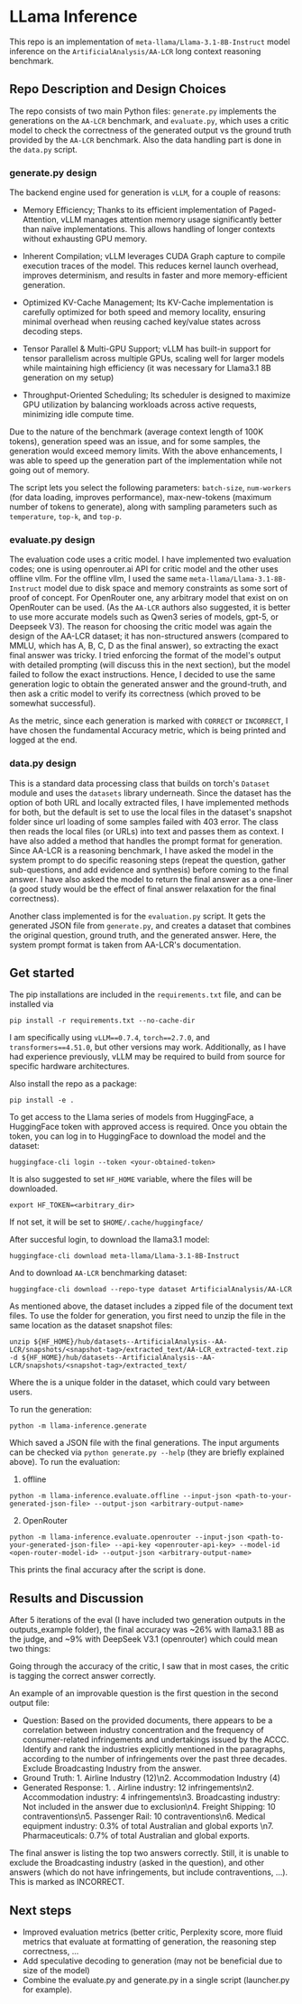 # LLama Inference

This repo is an implementation of `meta-llama/Llama-3.1-8B-Instruct` model inference on the `ArtificialAnalysis/AA-LCR` long context reasoning benchmark.

## Repo Description and Design Choices

The repo consists of two main Python files: `generate.py` implements the generations on the `AA-LCR` benchmark, and `evaluate.py`, which uses a critic model to check the
correctness of the generated output vs the ground truth provided by the `AA-LCR` benchmark. Also the data handling part is done in the `data.py` script.

### generate.py design

The backend engine used for generation is `vLLM`, for a couple of reasons:

- Memory Efficiency; Thanks to its efficient implementation of Paged-Attention, vLLM manages attention memory usage significantly better than naïve implementations. This allows handling of longer contexts without exhausting GPU memory.

- Inherent Compilation; vLLM leverages CUDA Graph capture to compile execution traces of the model. This reduces kernel launch overhead, improves determinism, and results in faster and more memory-efficient generation.

- Optimized KV-Cache Management; Its KV-Cache implementation is carefully optimized for both speed and memory locality, ensuring minimal overhead when reusing cached key/value states across decoding steps.

- Tensor Parallel & Multi-GPU Support; vLLM has built-in support for tensor parallelism across multiple GPUs, scaling well for larger models while maintaining high efficiency (it was necessary for Llama3.1 8B generation on my setup) 

- Throughput-Oriented Scheduling; Its scheduler is designed to maximize GPU utilization by balancing workloads across active requests, minimizing idle compute time.

Due to the nature of the benchmark (average context length of 100K tokens), generation speed was an issue, and for some samples, the generation would exceed memory limits. 
With the above enhancements, I was able to speed up the generation part of the implementation while not going out of memory. 

The script lets you select the following parameters: `batch-size`, `num-workers` (for data loading, improves performance), max-new-tokens (maximum number of tokens to generate), along with sampling parameters such as `temperature`, `top-k`, and `top-p`.


### evaluate.py design

 The evaluation code uses a critic model. I have implemented two evaluation codes; one is using openrouter.ai API for critic model and the other uses offline vllm. For the offline vllm, I used the same `meta-llama/Llama-3.1-8B-Instruct` model due to disk space and memory constraints as some sort of proof of concept. For OpenRouter one, any arbitrary model that exist on on OpenRouter can be used. (As the `AA-LCR` authors also suggested, it is better to use more accurate models such as Qwen3 series of models, gpt-5, or Deepseek V3).
The reason for choosing the critic model was again the design of the AA-LCR dataset; it has non-structured answers (compared to MMLU, which has A, B, C, D as the final answer), so extracting the exact final answer was tricky.
I tried enforcing the format of the model's output with detailed prompting (will discuss this in the next section), but the model failed to follow the exact instructions. 
Hence, I decided to use the same generation logic to obtain the generated answer and the ground-truth, and then ask a critic model to verify its correctness (which proved to be somewhat successful). 

As the metric, since each generation is marked with `CORRECT` or `INCORRECT`, I have chosen the fundamental Accuracy metric, which is being printed and logged at the end.

### data.py design

This is a standard data processing class that builds on torch's `Dataset` module and uses the `datasets` library underneath. 
Since the dataset has the option of both URL and locally extracted files, I have implemented methods for both, but the default is set to use the local files in the dataset's snapshot folder since url loading of some samples failed with 403 error. 
The class then reads the local files (or URLs) into text and passes them as context. I have also added a method that handles the prompt format for generation.
Since AA-LCR is a reasoning benchmark, I have asked the model in the system prompt to do specific reasoning steps (repeat the question, gather sub-questions, and add evidence and synthesis) before coming to the final answer.
I have also asked the model to return the final answer as a one-liner (a good study would be the effect of final answer relaxation for the final correctness).

Another class implemented is for the `evaluation.py` script. It gets the generated JSON file from `generate.py`, and creates a dataset that combines the original question, ground truth, and the generated answer.
Here, the system prompt format is taken from AA-LCR's documentation.


## Get started

The pip installations are included in the `requirements.txt` file, and can be installed via
```
pip install -r requirements.txt --no-cache-dir
```

I am specifically using `vLLM==0.7.4`, `torch==2.7.0`, and `transformers==4.51.0`, but other versions may work. 
Additionally, as I have had experience previously, vLLM may be required to build from source for specific hardware architectures.

Also install the repo as a package:

```
pip install -e .
```

To get access to the Llama series of models from HuggingFace, a HuggingFace token with approved access is required.
Once you obtain the token, you can log in to HuggingFace to download the model and the dataset:

```
huggingface-cli login --token <your-obtained-token>
```

It is also suggested to set `HF_HOME` variable, where the files will be downloaded.
```
export HF_TOKEN=<arbitrary_dir>
```
If not set, it will be set to `$HOME/.cache/huggingface/`

After succesful login, to download the llama3.1 model:

```
huggingface-cli download meta-llama/Llama-3.1-8B-Instruct
```

And to download `AA-LCR` benchmarking dataset:

```
huggingface-cli download --repo-type dataset ArtificialAnalysis/AA-LCR
```

As mentioned above, the dataset includes a zipped file of the document text files. To use the folder for generation, you first need to unzip the file in the same location as the dataset snapshot files:

```
unzip ${HF_HOME}/hub/datasets--ArtificialAnalysis--AA-LCR/snapshots/<snapshot-tag>/extracted_text/AA-LCR_extracted-text.zip -d ${HF_HOME}/hub/datasets--ArtificialAnalysis--AA-LCR/snapshots/<snapshot-tag>/extracted_text/
```
Where the <snapshot-tag> is a unique folder in the dataset, which could vary between users.

To run the generation:

```
python -m llama-inference.generate
```

Which saved a JSON file with the final generations. The input arguments can be checked via `python generate.py --help` (they are briefly explained above). To run the evaluation:

1. offline

```
python -m llama-inference.evaluate.offline --input-json <path-to-your-generated-json-file> --output-json <arbitrary-output-name>
```

2. OpenRouter

```
python -m llama-inference.evaluate.openrouter --input-json <path-to-your-generated-json-file> --api-key <openrouter-api-key> --model-id <open-router-model-id> --output-json <arbitrary-output-name>
```

This prints the final accuracy after the script is done. 

## Results and Discussion

After 5 iterations of the eval (I have included two generation outputs in the outputs_example folder), the final accuracy was ~26% with llama3.1 8B as the judge, and ~9% with DeepSeek V3.1 (openrouter) which could mean two things:
   
Going through the accuracy of the critic, I saw that in most cases, the critic is tagging the correct answer correctly. 

An example of an improvable question is the first question in the second output file:

- Question: Based on the provided documents, there appears to be a correlation between industry concentration and the frequency of consumer-related infringements and undertakings issued by the ACCC. Identify and rank the industries explicitly mentioned in the paragraphs, according to the number of infringements over the past three decades. Exclude Broadcasting Industry from the answer.
- Ground Truth: 1. Airline Industry (12)\n2. Accommodation Industry (4)
- Generated Response: 1. . Airline industry: 12 infringements\n2. Accommodation industry: 4 infringements\n3. Broadcasting industry: Not included in the answer due to exclusion\n4. Freight Shipping: 10 contraventions\n5. Passenger Rail: 10 contraventions\n6. Medical equipment industry: 0.3% of total Australian and global exports \n7. Pharmaceuticals: 0.7% of total Australian and global exports.

The final answer is listing the top two answers correctly. Still, it is unable to exclude the Broadcasting industry (asked in the question), and other answers (which do not have infringements, but include contraventions, ...). This is marked as INCORRECT.

## Next steps

- Improved evaluation metrics (better critic, Perplexity score, more fluid metrics that evaluate at formatting of generation, the reasoning step correctness, ...
- Add speculative decoding to generation (may not be beneficial due to size of the model)
- Combine the evaluate.py and generate.py in a single script (launcher.py for example).


